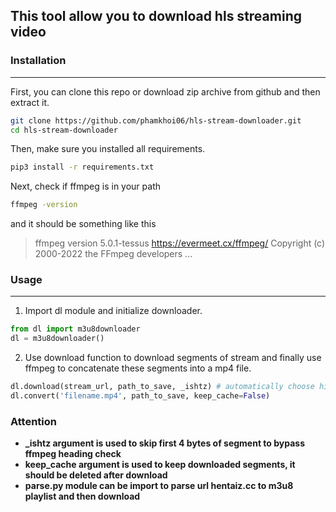 ## This tool allow you to download hls streaming video

### Installation
---
First, you can clone this repo or download zip archive from github and then extract it.
```bash
git clone https://github.com/phamkhoi06/hls-stream-downloader.git
cd hls-stream-downloader
```

Then, make sure you installed all requirements.

```bash
pip3 install -r requirements.txt
```

Next, check if ffmpeg is in your path

```bash
ffmpeg -version
```

and it should be something like this
> ffmpeg version 5.0.1-tessus  https://evermeet.cx/ffmpeg/  Copyright (c) 2000-2022 the FFmpeg developers
...

### Usage
---
1. Import dl module and initialize downloader.
```python
from dl import m3u8downloader
dl = m3u8downloader()
```
2. Use download function to download segments of stream and finally use ffmpeg to concatenate these segments into a mp4 file.
```python
dl.download(stream_url, path_to_save, _ishtz) # automatically choose highest quality
dl.convert('filename.mp4', path_to_save, keep_cache=False)
```
### Attention

- **_ishtz argument is used to skip first 4 bytes of segment to bypass ffmpeg heading check**
- **keep_cache argument is used to keep downloaded segments, it should be deleted after download**
- **parse.py module can be import to parse url hentaiz.cc to m3u8 playlist and then download**